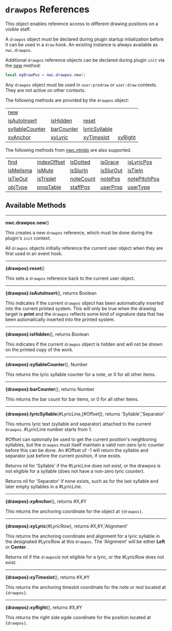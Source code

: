 # `drawpos` References
This object enables reference access to different drawing positions on a visible staff.

A `drawpos` object must be declared during plugin startup intialization before it can be used in a `draw` hook. 
An existing instance is always available as `nwc.drawpos`.

Additional `drawpos` reference objects can be declared during plugin `init` via the <a href="#new">new</a> method:

```Lua
local myDrawPos = nwc.drawpos.new()
```

Any `drawpos` object must be used in `user:predraw` or `user:draw` contexts. They are not active on other contexts.

The following methods are provided by the `drawpos` object:

<table>
<tr>
<td><a href="#new">new</a></td>
</tr><tr>
<td><a href="#isAutoInsert">isAutoInsert</a></td>
<td><a href="#isHidden">isHidden</a></td>
<td><a href="#reset">reset</a></td>
</tr><tr>
<td><a href="#syllableCounter">syllableCounter</a></td>
<td><a href="#barCounter">barCounter</a></td>
<td><a href="#lyricSyllable">lyricSyllable</a></td>
</tr><tr>
<td><a href="#xyAnchor">xyAnchor</a></td>
<td><a href="#xyLyric">xyLyric</a></td>
<td><a href="#xyTimeslot">xyTimeslot</a></td>
<td><a href="#xyRight">xyRight</a></td>
</tr>
</table>

The following methods from [nwc.ntnidx](nwc.ntnidx.md) are also supported.

<table>
<tr>
<td><a href="nwc.ntnidx.md#find">find</a></td>
<td><a href="nwc.ntnidx.md#indexOffset">indexOffset</a></td>
<td><a href="nwc.ntnidx.md#isDotted">isDotted</a></td>
<td><a href="nwc.ntnidx.md#isGrace">isGrace</a></td>
<td><a href="nwc.ntnidx.md#isLyricPos">isLyricPos</a></td>
</tr><tr>
<td><a href="nwc.ntnidx.md#isMelisma">isMelisma</a></td>
<td><a href="nwc.ntnidx.md#isMute">isMute</a></td>
<td><a href="nwc.ntnidx.md#isSlurIn">isSlurIn</a></td>
<td><a href="nwc.ntnidx.md#isSlurOut">isSlurOut</a></td>
<td><a href="nwc.ntnidx.md#isTieIn">isTieIn</a></td>
</tr><tr>
<td><a href="nwc.ntnidx.md#isTieOut">isTieOut</a></td>
<td><a href="nwc.ntnidx.md#isTriplet">isTriplet</a></td>
<td><a href="nwc.ntnidx.md#noteCount">noteCount</a></td>
<td><a href="nwc.ntnidx.md#notePos">notePos</a></td>
<td><a href="nwc.ntnidx.md#notePitchPos">notePitchPos</a></td>
</tr><tr>
<td><a href="nwc.ntnidx.md#objType">objType</a></td>
<td><a href="nwc.ntnidx.md#propTable">propTable</a></td>
<td><a href="nwc.ntnidx.md#staffPos">staffPos</a></td>
<td><a href="nwc.ntnidx.md#userProp">userProp</a></td>
<td><a href="nwc.ntnidx.md#userType">userType</a></td>
</tr>
</table>


## Available Methods

------------------
<a name="new"></a>
**nwc.drawpos.new**()

This creates a new `drawpos` reference, which must be done during the plugin's `init` context.

All `drawpos` objects initially reference the current user object when they are first used in an event hook.


------------------
<a name="reset"></a>
**{drawpos}:reset**()

This sets a `drawpos` reference back to the current user object.


------------------
<a name="isAutoInsert"></a>
**{drawpos}:isAutoInsert**(), returns Boolean

This indicates if the current `drawpos` object has been automatically inserted into the current printed system. This will only be true when the drawing target is **print** and the
`drawpos` reflects some kind of signature data that has been automatically inserted into the printed system.


------------------
<a name="isHidden"></a>
**{drawpos}:isHidden**(), returns Boolean

This indicates if the current `drawpos` object is hidden and will not be shown on the printed copy of the work.


------------------
<a name="syllableCounter"></a>
**{drawpos}:syllableCounter**(), Number

This returns the lyric syllable counter for a note, or 0 for all other items.


------------------
<a name="barCounter"></a>
**{drawpos}:barCounter**(), returns Number

This returns the bar count for bar items, or 0 for all other items.


------------------
<a name="lyricSyllable"></a>
**{drawpos}:lyricSyllable**(#LyricLine,[#Offset]), returns 'Syllable','Separator'

This returns lyric text (syllable and separator) attached to the current `drawpos`. #LyricLine number starts from 1.

#Offset can optionally be used to get the current position's neighboring syllables, but the `drawpos` must itself maintain a valid non-zero lyric counter before this can be done.
An #Offset of -1 will return the syllable and separator just before the current position, if one exists.

Returns nil for 'Syllable' if the #LyricLine does not exist, or the drawpos is not eligible for a syllable (does not have a non-zero lyric counter).

Returns nil for 'Separator' if none exists, such as for the last syllable and later empty syllables in a #LyricLine.


------------------
<a name="xyAnchor"></a>
**{drawpos}:xyAnchor**(), returns #X,#Y

This returns the anchoring coordinate for the object at `{drawpos}`.


------------------
<a name="xyLyric"></a>
**{drawpos}:xyLyric**(#LyricRow), returns #X,#Y,'Alignment'

This returns the anchoring coordinate and alignment for a lyric syllable in the designated #LyricRow at this `drawpos`.
The 'Alignment' will be either **Left** or **Center**.

Returns nil if the `drawpos`is not eligible for a lyric, or the #LyricRow does not exist.


------------------
<a name="xyTimeslot"></a>
**{drawpos}:xyTimeslot**(), returns #X,#Y

This returns the anchoring timeslot coordinate for the note or rest located at `{drawpos}`.


------------------
<a name="xyRight"></a>
**{drawpos}:xyRight**(), returns #X,#Y

This returns the right side egde coordinate for the position located at `{drawpos}`.
